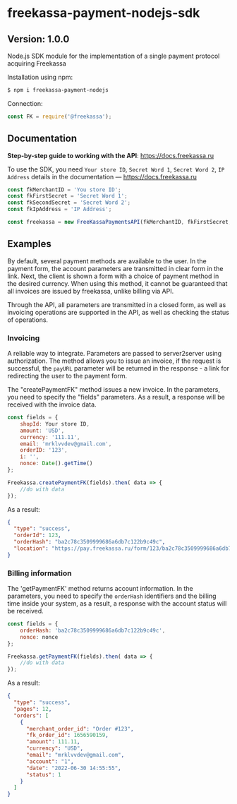 # freekassa-payment-nodejs-sdk
## Version: 1.0.0

Node.js SDK module for the implementation of a single payment protocol acquiring Freekassa

Installation using npm:
```bash
$ npm i freekassa-payment-nodejs
```

Connection:
```javascript
const FK = require('@freekassa');
```

## Documentation
**Step-by-step guide to working with the API**: https://docs.freekassa.ru <br>

To use the SDK, you need `Your store ID`, `Secret Word 1`, `Secret Word 2`, `IP Address` details in the documentation — https://docs.freekassa.ru <br>

```javascript
const fkMerchantID = 'You store ID';
const fkFirstSecret = 'Secret Word 1';
const fkSecondSecret = 'Secret Word 2';
const fkIpAddress = 'IP Address';

const freekassa = new FreeKassaPaymentsAPI(fkMerchantID, fkFirstSecret, fkSecondSecret, fkIpAddress);
```

## Examples
By default, several payment methods are available to the user. In the payment form, the account parameters are transmitted in clear form in the link. Next, the client is shown a form with a choice of payment method in the desired currency. When using this method, it cannot be guaranteed that all invoices are issued by freekassa, unlike billing via API.

Through the API, all parameters are transmitted in a closed form, as well as invoicing operations are supported in the API, as well as checking the status of operations.

### Invoicing

A reliable way to integrate. Parameters are passed to server2server using authorization. The method allows you to issue an invoice, if the request is successful, the `payURL` parameter will be returned in the response - a link for redirecting the user to the payment form.

The "createPaymentFK" method issues a new invoice. In the parameters, you need to specify the "fields" parameters. As a result, a response will be received with the invoice data.

```javascript
const fields = {
    shopId: Your store ID,
    amount: 'USD',
    currency: '111.11',
    email: 'mrklvvdev@gmail.com',
    orderID: '123',
    i: '',
    nonce: Date().getTime()
};

Freekassa.createPaymentFK(fields).then( data => {
    //do with data
});
```
As a result:
```json
{
  "type": "success",
  "orderId": 123,
  "orderHash": "ba2c78c3509999686a6db7c122b9c49c",
  "location": "https://pay.freekassa.ru/form/123/ba2c78c3509999686a6db7c122b9c49c"
}
```

### Billing information

The 'getPaymentFK' method returns account information. In the parameters, you need to specify the `orderHash` identifiers and the billing time inside your system, as a result, a response with the account status will be received.

```javascript
const fields = {
    orderHash: 'ba2c78c3509999686a6db7c122b9c49c',
    nonce: nonce
};

Freekassa.getPaymentFK(fields).then( data => {
    //do with data
});
```
As a result:
```json
{
  "type": "success",
  "pages": 12,
  "orders": [
    {
      "merchant_order_id": "Order #123",
      "fk_order_id": 1656590159,
      "amount": 111.11,
      "currency": "USD",
      "email": "mrklvvdev@gmail.com",
      "account": "1",
      "date": "2022-06-30 14:55:55",
      "status": 1
    }
  ]
}
```
